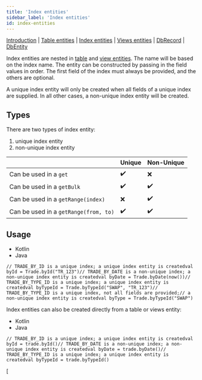 ```yaml
---
title: 'Index entities'
sidebar_label: 'Index entities'
id: index-entities
---
```


[Introduction](/database/data-types/data-types/) |
[Table entities](/database/data-types/table-entities/) | [Index entities](/database/data-types/index-entities/) | 
[Views entities](/database/data-types/views-entities/) | 
[DbRecord](/database/data-types/dbrecord/) | 
[DbEntity](/database/data-types/dbentity/) 

Index entities are nested in [table](/database/data-types/table-entities/) and [view entities](/database/data-types/views-entities/). The name will be based on the index name. The entity can be constructed by passing in the field values in order. The first field of the index must always be provided, and the others are optional.

A unique index entity will only be created when all fields of a unique index are supplied. In all other cases, a non-unique index entity will be created.

Types[​](/database/data-types/index-entities/#typesdirect-link-to-heading)
---------------------------------------------------------------------------------------------------------------------------------------

There are two types of index entity:

1.  unique index entity
2.  non-unique index entity

|  | Unique | Non-Unique |
| --- | --- | --- |
| Can be used in a `get` | ✔️ | ❌ |
| Can be used in a `getBulk` | ✔️ | ✔️ |
| Can be used in a `getRange(index)` | ❌ | ✔️ |
| Can be used in a `getRange(from, to)` | ✔️ | ✔️ |

Usage[​](/database/data-types/index-entities/#usagedirect-link-to-heading)
---------------------------------------------------------------------------------------------------------------------------------------

-   Kotlin
-   Java

```
// TRADE_BY_ID is a unique index; a unique index entity is createdval byId = Trade.byId("TR_123")// TRADE_BY_DATE is a non-unique index; a non-unique index entity is createdval byDate = Trade.byDate(now())// TRADE_BY_TYPE_ID is a unique index; a unique index entity is createdval byTypeId = Trade.byTypeId("SWAP", "TR_123")// TRADE_BY_TYPE_ID is a unique index, not all fields are provided;// a non-unique index entity is createdval byType = Trade.byTypeId("SWAP")
```

Index entities can also be created directly from a table or views entity:

-   Kotlin
-   Java

```
// TRADE_BY_ID is a unique index; a unique index entity is createdval byId = trade.byId()// TRADE_BY_DATE is a non-unique index; a non-unique index entity is createdval byDate = trade.byDate()// TRADE_BY_TYPE_ID is a unique index; a unique index entity is createdval byTypeId = trade.byTypeId()
```

[
